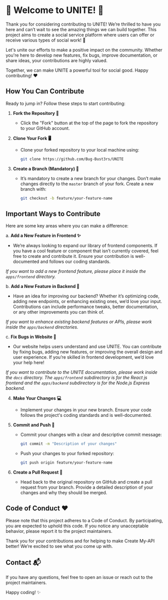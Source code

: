 # 🎉 Welcome to UNITE! 🎉

Thank you for considering contributing to UNITE! We’re thrilled to have you here and can’t wait to see the amazing things we can build together. This project aims to create a social service platform where users can offer or receive various types of social work! 🚀

Let's unite our efforts to make a positive impact on the community. Whether you're here to develop new features, fix bugs, improve documentation, or share ideas, your contributions are highly valued.

Together, we can make UNITE a powerful tool for social good. Happy contributing! ❤️

## How You Can Contribute

Ready to jump in? Follow these steps to start contributing:

1. **Fork the Repository 🍴**
   - Click the "Fork" button at the top of the page to fork the repository to your GitHub account.

2. **Clone Your Fork 🖥️**
   - Clone your forked repository to your local machine using:
     ```bash
     git clone https://github.com/Bug-Bust3rs/UNITE
     ```

3. **Create a Branch (Mandatory) 🌿**
   - It’s mandatory to create a new branch for your changes. Don’t make changes directly to the `master` branch of your fork. Create a new branch with:
     ```bash
     git checkout -b feature/your-feature-name
     ```

## Important Ways to Contribute

Here are some key areas where you can make a difference:

a. **Add a New Feature in Frontend ✨**
   - We’re always looking to expand our library of frontend components. If you have a cool feature or component that isn’t currently covered, feel free to create and contribute it. Ensure your contribution is well-documented and follows our coding standards.

   *If you want to add a new frontend feature, please place it inside the `apps/frontend` directory.*

b. **Add a New Feature in Backend 🚀**
   - Have an idea for improving our backend? Whether it’s optimizing code, adding new endpoints, or enhancing existing ones, we’d love your input. Contributions can include performance tweaks, better documentation, or any other improvements you can think of.

   *If you want to enhance existing backend features or APIs, please work inside the `apps/backend` directories.*

c. **Fix Bugs in Website 🐛**
   - Our website helps users understand and use UNITE. You can contribute by fixing bugs, adding new features, or improving the overall design and user experience. If you’re skilled in frontend development, we’d love your help here!

   *If you want to contribute to the UNITE documentation, please work inside the `docs` directory. The `apps/frontend` subdirectory is for the React js frontend and the `apps/backend` subdirectory is for the Node.js Express backend.*

4. **Make Your Changes 💻**
   - Implement your changes in your new branch. Ensure your code follows the project's coding standards and is well-documented.

5. **Commit and Push 🚢**
   - Commit your changes with a clear and descriptive commit message:
     ```bash
     git commit -m "Description of your changes"
     ```
   - Push your changes to your forked repository:
     ```bash
     git push origin feature/your-feature-name
     ```

6. **Create a Pull Request 🔄**
   - Head back to the original repository on GitHub and create a pull request from your branch. Provide a detailed description of your changes and why they should be merged.

## Code of Conduct ❤️

Please note that this project adheres to a Code of Conduct. By participating, you are expected to uphold this code. If you notice any unacceptable behavior, please report it to the project maintainers.

Thank you for your contributions and for helping to make Create My-API better! We’re excited to see what you come up with.

## Contact 📬

If you have any questions, feel free to open an issue or reach out to the project maintainers.

Happy coding! ✨